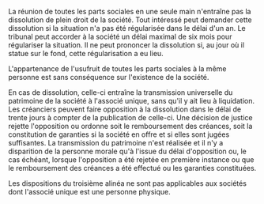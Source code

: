   
 La réunion de toutes les parts sociales en une seule main n'entraîne pas la dissolution de plein droit de la société. Tout intéressé peut demander cette dissolution si la situation n'a pas été régularisée dans le délai d'un an. Le tribunal peut accorder à la société un délai maximal de six mois pour régulariser la situation. Il ne peut prononcer la dissolution si, au jour où il statue sur le fond, cette régularisation a eu lieu.  

  
 L'appartenance de l'usufruit de toutes les parts sociales à la même personne est sans conséquence sur l'existence de la société.  

  
 En cas de dissolution, celle-ci entraîne la transmission universelle du patrimoine de la société à l'associé unique, sans qu'il y ait lieu à liquidation. Les créanciers peuvent faire opposition à la dissolution dans le délai de trente jours à compter de la publication de celle-ci. Une décision de justice rejette l'opposition ou ordonne soit le remboursement des créances, soit la constitution de garanties si la société en offre et si elles sont jugées suffisantes. La transmission du patrimoine n'est réalisée et il n'y a disparition de la personne morale qu'à l'issue du délai d'opposition ou, le cas échéant, lorsque l'opposition a été rejetée en première instance ou que le remboursement des créances a été effectué ou les garanties constituées.  

  
 Les dispositions du troisième alinéa ne sont pas applicables aux sociétés dont l'associé unique est une personne physique.  
